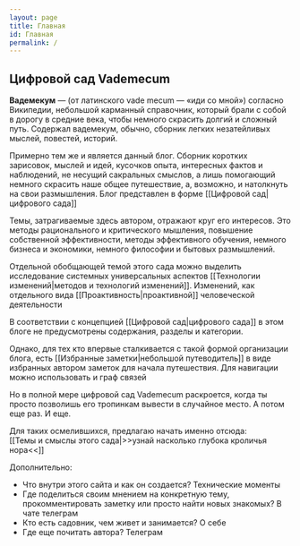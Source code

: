 ```yaml
---
layout: page
title: Главная
id: Главная
permalink: /
---
```


## Цифровой сад Vademecum

**Вадемекум** — (от латинского vade mecum — «иди со мной») согласно Википедии, небольшой карманный справочник, который брали с собой в дорогу в средние века, чтобы немного скрасить долгий и сложный путь. Содержал вадемекум, обычно, сборник легких незатейливых мыслей, повестей, историй.

Примерно тем же и является данный блог. Сборник коротких зарисовок, мыслей и идей, кусочков опыта, интересных фактов и наблюдений, не несущий сакральных смыслов, а лишь помогающий немного скрасить наше общее путешествие, а, возможно, и натолкнуть на свои размышления. Блог представлен в форме [[Цифровой сад|цифрового сада]]

Темы, затрагиваемые здесь автором, отражают круг его интересов. Это методы рационального и критического мышления, повышение собственной эффективности, методы эффективного обучения, немного бизнеса и экономики, немного философии и бытовых размышлений.

Отдельной обобщающей темой этого сада можно выделить исследование системных универсальных аспектов [[Технологии изменений|методов и технологий изменений]]. Изменений, как отдельного вида [[Проактивность|проактивной]] человеческой деятельности

В соответствии с концепцией [[Цифровой сад|цифрового сада]] в этом блоге не предусмотрены содержания, разделы и категории.  

Однако, для тех кто впервые сталкивается с такой формой организации блога, есть [[Избранные заметки|небольшой путеводитель]] в виде избранных автором заметок для начала путешествия. Для навигации можно использовать и граф связей

Но в полной мере цифровой сад Vademecum раскроется, когда ты просто позволишь его тропинкам вывести в случайное место. А потом еще раз. И еще.

Для таких осмелившихся, предлагаю начать именно отсюда:  
[[Темы и смыслы этого сада|>>узнай насколько глубока кроличья нора<<]]


Дополнительно:
- Что внутри этого сайта и как он создается? Технические моменты
- Где поделиться своим мнением на конкретную тему, прокомментировать заметку или просто найти новых знакомых? В чате телеграм
- Кто есть садовник, чем живет и занимается? О себе
- Где еще почитать автора? Телеграм

